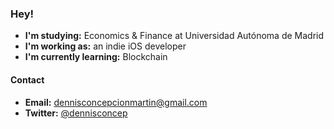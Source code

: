 ### Hey!
- **I'm studying:** Economics & Finance at Universidad Autónoma de Madrid
- **I'm working as:** an indie iOS developer
- **I'm currently learning:** Blockchain

#### Contact
- **Email:** dennisconcepcionmartin@gmail.com
- **Twitter:** [@dennisconcep](https://twitter.com/dennisconcep)

